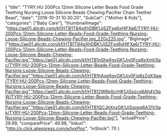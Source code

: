 {
	"title": "TYRY.HU 200Pcs 12mm Silicone Letter Beads Food Grade Teething Nursing Loose Silicone Beads Chewing Pacifier Chain Teether Bead",
	"date": "2018-10-31 10:30:20",
	"SubCat": ["Mother & Kids"],
	"categories": ["Baby Care"],
	"thumbnailImage": "https://ae01.alicdn.com/kf/HTB1T84pXhDBK1JjSZFxq6xHlFXa6/TYRY-HU-200Pcs-12mm-Silicone-Letter-Beads-Food-Grade-Teething-Nursing-Loose-Silicone-Beads-Chewing-Pacifier.jpg_220x220.jpg",
	"BigImage": ["https://ae01.alicdn.com/kf/HTB1T84pXhDBK1JjSZFxq6xHlFXa6/TYRY-HU-200Pcs-12mm-Silicone-Letter-Beads-Food-Grade-Teething-Nursing-Loose-Silicone-Beads-Chewing-Pacifier.jpg","https://ae01.alicdn.com/kf/HTB1nSheXgvGK1Jjy0Fcq6xXmVXac/TYRY-HU-200Pcs-12mm-Silicone-Letter-Beads-Food-Grade-Teething-Nursing-Loose-Silicone-Beads-Chewing-Pacifier.jpg","https://ae01.alicdn.com/kf/HTB1hAxeXgvGK1Jjy0Fiq6zZqXXaw/TYRY-HU-200Pcs-12mm-Silicone-Letter-Beads-Food-Grade-Teething-Nursing-Loose-Silicone-Beads-Chewing-Pacifier.jpg","https://ae01.alicdn.com/kf/HTB12WReXcrHK1JjSszcq6Ah4VXaW/TYRY-HU-200Pcs-12mm-Silicone-Letter-Beads-Food-Grade-Teething-Nursing-Loose-Silicone-Beads-Chewing-Pacifier.jpg","https://ae01.alicdn.com/kf/HTB1QCJhXnzGK1JjSsppq6A31VXak/TYRY-HU-200Pcs-12mm-Silicone-Letter-Beads-Food-Grade-Teething-Nursing-Loose-Silicone-Beads-Chewing-Pacifier.jpg"],
	"actualPrice": 29.99,
	"comparePrice": 49.98,
	"linkurl": "http://s.click.aliexpress.com/e/lvxPloc",
	"inStock": 70
}
